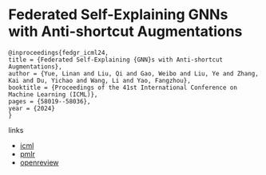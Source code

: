# Federated Self-Explaining GNNs with Anti-shortcut Augmentations

```
@inproceedings{fedgr_icml24,
title = {Federated Self-Explaining {GNN}s with Anti-shortcut Augmentations},
author = {Yue, Linan and Liu, Qi and Gao, Weibo and Liu, Ye and Zhang, Kai and Du, Yichao and Wang, Li and Yao, Fangzhou},
booktitle = {Proceedings of the 41st International Conference on Machine Learning (ICML)},
pages = {58019--58036},
year = {2024}
}
```

links
- [icml](https://icml.cc/Conferences/2024/Schedule?showEvent=33711)
- [pmlr](https://proceedings.mlr.press/v235/yue24b.html)
- [openreview](https://openreview.net/forum?id=ZxDqSBgFSM)
